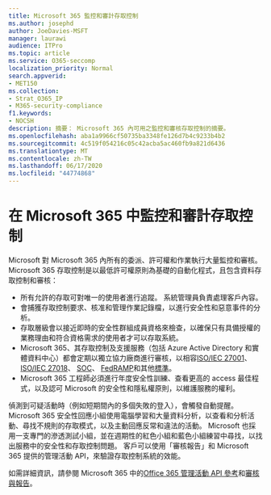```yaml
---
title: Microsoft 365 監控和審計存取控制
ms.author: josephd
author: JoeDavies-MSFT
manager: laurawi
audience: ITPro
ms.topic: article
ms.service: O365-seccomp
localization_priority: Normal
search.appverid:
- MET150
ms.collection:
- Strat_O365_IP
- M365-security-compliance
f1.keywords:
- NOCSH
description: 摘要： Microsoft 365 內可用之監控和審核存取控制的摘要。
ms.openlocfilehash: aba1a9966cf50735ba3348fe126d7b4c9233b4b2
ms.sourcegitcommit: 4c519f054216c05c42acba5ac460fb9a821d6436
ms.translationtype: MT
ms.contentlocale: zh-TW
ms.lasthandoff: 06/17/2020
ms.locfileid: "44774868"
---
```

# <a name="monitoring-and-auditing-access-controls-in-microsoft-365"></a>在 Microsoft 365 中監控和審計存取控制

Microsoft 對 Microsoft 365 內所有的委派、許可權和作業執行大量監控和審核。 Microsoft 365 存取控制是以最低許可權原則為基礎的自動化程式，且包含資料存取控制和審核：

- 所有允許的存取可對唯一的使用者進行追蹤。 系統管理員負責處理客戶內容。
- 會捕獲存取控制要求、核准和管理作業記錄檔，以進行安全性和惡意事件的分析。
- 存取層級會以接近即時的安全性群組成員資格來檢查，以確保只有具備授權的業務理由和符合資格需求的使用者才可以存取系統。
- Microsoft 365、其存取控制及支援服務（包括 Azure Active Directory 和實體資料中心）都會定期以獨立協力廠商進行審核，以相容[ISO/IEC 27001](https://www.microsoft.com/TrustCenter/Compliance/iso-iec-27001)、 [ISO/IEC 27018](https://www.microsoft.com/TrustCenter/Compliance/iso-iec-27018)、 [SOC](https://www.microsoft.com/TrustCenter/Compliance/SOC)、 [FedRAMP](https://www.microsoft.com/TrustCenter/Compliance/FedRAMP)和其他[標準](https://www.microsoft.com/TrustCenter/Compliance?service=Office#Icons)。
- Microsoft 365 工程師必須進行年度安全性訓練、查看更高的 access 最佳程式，以及認可 Microsoft 的安全性和隱私權原則，以維護服務的權利。

偵測到可疑活動時（例如短期間內的多個失敗的登入），會觸發自動提醒。 Microsoft 365 安全性回應小組使用電腦學習和大量資料分析，以查看和分析活動、尋找不規則的存取模式，以及主動回應反常和違法的活動。 Microsoft 也採用一支專門的滲透測試小組，並在週期性的紅色小組和藍色小組練習中尋找，以找出服務中的安全性和存取控制問題。 客戶可以使用「審核報告」和 Microsoft 365 提供的管理活動 API，來驗證存取控制系統的效能。

如需詳細資訊，請參閱 Microsoft 365 中的[Office 365 管理活動 API 參考](https://docs.microsoft.com/office/office-365-management-api/office-365-management-activity-api-reference)和[審核與報告](office-365-auditing-and-reporting-overview.md)。
